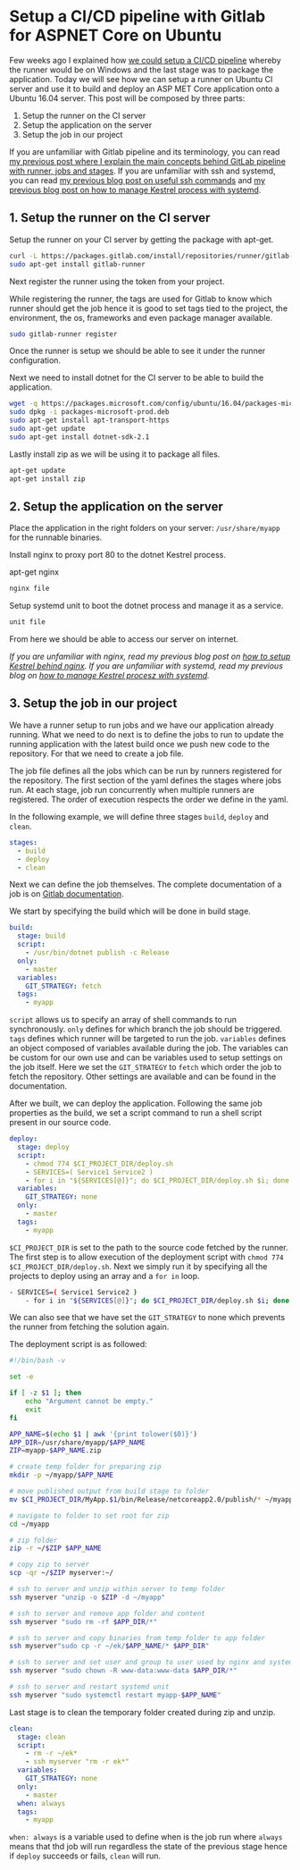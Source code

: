 # Setup a CI/CD pipeline with Gitlab for ASPNET Core on Ubuntu

Few weeks ago I explained how [we could setup a CI/CD pipeline](https://kimsereyblog.blogspot.com/2017/12/how-to-setup-continuous.html?m=1) whereby the runner would be on Windows and the last stage was to package the application.
Today we will see how we can setup a runner on Ubuntu CI server and use it to build and deploy an ASP MET Core application onto a Ubuntu 16.04 server. This post will be composed by three parts:

1. Setup the runner on the CI server
2. Setup the application on the server
3. Setup the job in our project

If you are unfamiliar with Gitlab pipeline and its terminology, you can read [my previous post where I explain the main concepts behind GitLab pipeline with runner, jobs and stages](https://kimsereyblog.blogspot.com/2017/12/how-to-setup-continuous.html?m=1).
If you are unfamiliar with ssh and systemd, you can read [my previous blog post on useful ssh commands](https://kimsereyblog.blogspot.com/2018/05/useful-bash-and-friends-commands.html?m=1) and [my previous blog post on how to manage Kestrel process with systemd](https://kimsereyblog.blogspot.com/2018/05/manage-kestrel-process-with-systemd.html?m=1).

## 1. Setup the runner on the CI server

Setup the runner on your CI server by getting the package with apt-get.

```sh
curl -L https://packages.gitlab.com/install/repositories/runner/gitlab-runner/script.deb.sh | sudo bash
sudo apt-get install gitlab-runner
```

Next register the runner using the token from your project.

While registering the runner, the tags are used for Gitlab to know which runner should get the job hence it is good to set tags tied to the project, the environment, the os, frameworks and even package manager available.

```sh
sudo gitlab-runner register
```

Once the runner is setup we should be able to see it under the runner configuration.

Next we need to install dotnet for the CI server to be able to build the application.

```sh
wget -q https://packages.microsoft.com/config/ubuntu/16.04/packages-microsoft-prod.deb
sudo dpkg -i packages-microsoft-prod.deb
sudo apt-get install apt-transport-https
sudo apt-get update
sudo apt-get install dotnet-sdk-2.1
```

Lastly install zip as we will be using it to package all files.

```sh
apt-get update
apt-get install zip
```

## 2. Setup the application on the server

Place the application in the right folders on your server: `/usr/share/myapp` for the runnable binaries.

Install nginx to proxy port 80 to the dotnet Kestrel process.

apt-get nginx

```sh
nginx file
```

Setup systemd unit to boot the dotnet process and manage it as a service.

```sh
unit file
```

From here we should be able to access our server on internet.

_If you are unfamiliar with nginx, read my previous blog post on [how to setup Kestrel behind nginx](https://kimsereyblog.blogspot.com/2018/06/asp-net-core-with-nginx.html)._
_If you are unfamiliar with systemd, read my previous blog on [how to manage Kestrel procesz with systemd](https://kimsereyblog.blogspot.com/2018/05/manage-kestrel-process-with-systemd.html)._

## 3. Setup the job in our project

We have a runner setup to run jobs and we have our application already running. What we need to do next is to define the jobs to run to update the running application with the latest build once we push new code to the repository. For that we need to create a job file.

The job file defines all the jobs which can be run by runners registered for the repository. The first section of the yaml defines the stages where jobs run. At each stage, job run concurrently when multiple runners are registered. The order of execution respects the order we define in the yaml.

In the following example, we will define three stages `build`, `deploy` and `clean`.

```yml
stages:
  - build
  - deploy
  - clean
```

Next we can define the job themselves. The complete documentation of a job is on [Gitlab documentation](https://docs.gitlab.com/ee/ci/yaml/).

We start by specifying the build which will be done in build stage.

```yml
build:
  stage: build
  script:
    - /usr/bin/dotnet publish -c Release
  only:
    - master
  variables:
    GIT_STRATEGY: fetch
  tags:
    - myapp
```

`script` allows us to specify an array of shell commands to run synchronously.
`only` defines for which branch the job should be triggered.
`tags` defines which runner will be targeted to run the job.
`variables` defines an object composed of variables available during the job. The variables can be custom for our own use and can be variables used to setup settings on the job itself. Here we set the `GIT_STRATEGY` to `fetch` which order the job to fetch the repository. Other settings are available and can be found in the documentation.

After we built, we can deploy the application. Following the same job properties as the build, we set a script command to run a shell script present in our source code.

```yml
deploy:
  stage: deploy
  script:
    - chmod 774 $CI_PROJECT_DIR/deploy.sh
    - SERVICES=( Service1 Service2 )
    - for i in "${SERVICES[@]}"; do $CI_PROJECT_DIR/deploy.sh $i; done
  variables:
    GIT_STRATEGY: none
  only:
    - master
  tags:
    - myapp
```

`$CI_PROJECT_DIR` is set to the path to the source code fetched by the runner. The first step is to allow execution of the deployment script with `chmod 774 $CI_PROJECT_DIR/deploy.sh`.
Next we simply run it by specifying all the projects to deploy using an array and a `for in` loop.

```sh
- SERVICES=( Service1 Service2 )
    - for i in "${SERVICES[@]}"; do $CI_PROJECT_DIR/deploy.sh $i; done
```

We can also see that we have set the `GIT_STRATEGY` to none which prevents the runner from fetching the solution again.

The deployment script is as followed:

```sh
#!/bin/bash -v

set -e

if [ -z $1 ]; then
    echo "Argument cannot be empty."
    exit
fi

APP_NAME=$(echo $1 | awk '{print tolower($0)}') 
APP_DIR=/usr/share/myapp/$APP_NAME
ZIP=myapp-$APP_NAME.zip

# create temp folder for preparing zip
mkdir -p ~/myapp/$APP_NAME

# move published output from build stage to folder
mv $CI_PROJECT_DIR/MyApp.$1/bin/Release/netcoreapp2.0/publish/* ~/myapp/$APP_NAME

# navigate to folder to set root for zip
cd ~/myapp

# zip folder
zip -r ~/$ZIP $APP_NAME

# copy zip to server
scp -qr ~/$ZIP myserver:~/

# ssh to server and unzip within server to temp folder
ssh myserver "unzip -o $ZIP -d ~/myapp"

# ssh to server and remove app folder and content
ssh myserver "sudo rm -rf $APP_DIR/*"

# ssh to server and copy binaries from temp folder to app folder
ssh myserver"sudo cp -r ~/ek/$APP_NAME/* $APP_DIR"

# ssh to server and set user and group to user used by nginx and systemd
ssh myserver "sudo chown -R www-data:www-data $APP_DIR/*"

# ssh to server and restart systemd unit
ssh myserver "sudo systemctl restart myapp-$APP_NAME"
```

Last stage is to clean the temporary folder created during zip and unzip.

```yml
clean:
  stage: clean
  script:
    - rm -r ~/ek*
    - ssh myserver "rm -r ek*"
  variables:
    GIT_STRATEGY: none
  only:
    - master
  when: always
  tags:
    - myapp
```

`when: always` is a variable used to define when is the job run where `always` means that thd job will run regardless the state of the previous stage hence if `deploy` succeeds or fails, `clean` will run.